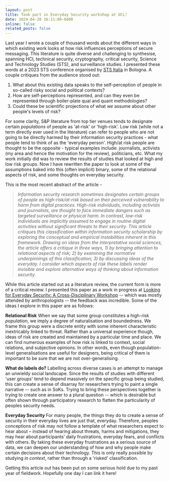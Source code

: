```yaml
---
layout: post
title: Took part in Everyday Security workshop at UCL!
date: 2024-04-20 16:11:00-0400
inline: false
related_posts: false
---
```


Last year I wrote a couple of thousand words about the different ways in which existing work looks at how risk influences perceptions of secure messaging. This literature is quite diverse and challenging to synthesise, spanning HCI, technical security, cryptography, critical security, Science and Technology Studies (STS), and surveillance studies. I presented these words at a 2023 STS conference organised by [STS Italia](http://www.stsitalia.org/?lang=en) in Bologna. A couple critiques from the audience stood out:

1. What about this existing data speaks to the self-perception of people in so-called risky social and political contexts? 
2. How are self-perceptions represented, and can they even be represented through boiler-plate qual and quant methodologies? 
3. Could these be scientific projections of what *we* assume about other people's levels of risk? 
 
For some clarity, S&P literature from top tier venues tends to designate certain *populations* of people as 'at-risk' or 'high-risk'. Low risk (while not a term directly ever used in the literature) can refer to people who are not going to be directly harmed by their information security practices - what people tend to think of as the 'everyday person'. High/at risk people are thought to be the opposite - typical examples include: journalists, activists (my area and hence the motivation for the review), politicians, etc. What my work initially did was to review the results of studies that looked at high and low risk groups. Now I have rewritten the paper to look at some of the assumptions baked into this (often implicit) binary, some of the relational aspects of risk, and some thoughts on everyday security. 

This is the most recent abstract of the article -

> *Information security research sometimes designates certain groups of people as high-risk/at-risk based on their perceived vulnerability to harm from digital practices. High-risk individuals, including activists and journalists, are thought to face immediate dangers such as targeted surveillance or physical harm. In contrast, low-risk individuals are implicitly assumed to engage in routine digital activities without significant threats to their security. This article critiques this classification within information security scholarship by exploring the conceptual and empirical instabilities inherent in this framework. Drawing on ideas from the interpretative social sciences, the article offers a critique in three ways, 1) by bringing attention to relational aspects of risk; 2) by examining the normative underpinnings of this classification; 3) by discussing ideas of the everyday. I consider which aspects of risk these labels render invisible and explore alternative ways of thinking about information security.*

While this article started out as a literature review, the current form is more of a critical review. I presented this paper as a work in progress at [Looking for Everyday Security: A Cross-Disciplinary Workshop](https://www.ucl.ac.uk/institute-of-advanced-studies/news/2024/jan/cfp-looking-everyday-security-cross-disciplinary-workshop) -- which was mostly attended by anthropologists -- the feedback was incredible. Some of the ideas I explore in this paper are as follows: 

**Relational Risk** When we say that some group constitutes a high-risk *population*, we imply a degree of naturalisation and boundedness. We frame this group were a discrete entity with some inherent characteristic inextricably linked to threat. Rather than a universal experience though, ideas of risk are created and maintained by a particular time and place. We can find numerous examples of how risk is linked to context, social relations, and subjective opinions. In other words, even though population-level generalisations are useful for designers, being critical of them is important to be sure that we are not over-generalising.

**What do labels do?** Labelling across diverse cases is an attempt to manage an unwieldy social landscape. Since the results of studies with different 'user groups' tend to depend massively on the specific group being studied, this can create a sense of disarray for researchers trying to paint a single narrative -- such as in SoKs. Trying to bring these perspectives together is trying to create one answer to a plural question -- which is desirable but often shown through participatory research to flatten the particularity of peoples security needs. 

**Everyday Security** For many people, the things they do to create a sense of security in their everyday lives are just that, everyday. Therefore, peoples conceptions of risk may not follow a template of what researchers expect to hear about – instead of hearing about threats, harms and mitigations, they may hear about participants’ daily frustrations, everyday fears, and conflicts with others. By taking these everyday frustrations as a serious source of data, we can deepen our understanding of how and why people make certain decisions about their technology. This is only really possible by studying *in context*, rather than through a 'risked' classification.

Getting this article out has been put on some serious hold due to my past year of fieldwork. Hopefully one day I can link it here! 


